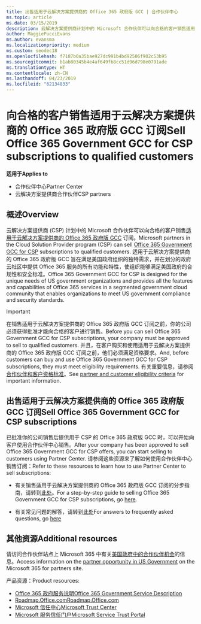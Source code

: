 ```yaml
---
title: 出售适用于云解决方案提供商的 Office 365 政府版 GCC | 合作伙伴中心
ms.topic: article
ms.date: 03/15/2019
description: 云解决方案提供商计划中的 Microsoft 合作伙伴可以向合格的客户销售适用于云解决方案提供商的 Office 365 政府版 GCC 订阅。 Office 365 政府版用于 CSP 的 gcc 高级版是一套适用于美国政府和政府承包商的云生产力服务。
author: MaggiePucciEvans
ms.author: evansma
ms.localizationpriority: medium
ms.custom: seodec18
ms.openlocfilehash: f7187b0a35bae927dc991b4bd92506f902c53b95
ms.sourcegitcommit: b1ab80345b4e4af649fb8cc51d96d798e0791ade
ms.translationtype: HT
ms.contentlocale: zh-CN
ms.lasthandoff: 04/23/2019
ms.locfileid: "62134833"
---
```

# <a name="sell-office-365-government-gcc-for-csp-subscriptions-to-qualified-customers"></a><span data-ttu-id="84aae-104">向合格的客户销售适用于云解决方案提供商的 Office 365 政府版 GCC 订阅</span><span class="sxs-lookup"><span data-stu-id="84aae-104">Sell Office 365 Government GCC for CSP subscriptions to qualified customers</span></span>

<span data-ttu-id="84aae-105">**适用于**</span><span class="sxs-lookup"><span data-stu-id="84aae-105">**Applies to**</span></span>

-  <span data-ttu-id="84aae-106">合作伙伴中心</span><span class="sxs-lookup"><span data-stu-id="84aae-106">Partner Center</span></span>
-  <span data-ttu-id="84aae-107">云解决方案提供商合作伙伴</span><span class="sxs-lookup"><span data-stu-id="84aae-107">CSP partners</span></span>


## <a name="overview"></a><span data-ttu-id="84aae-108">概述</span><span class="sxs-lookup"><span data-stu-id="84aae-108">Overview</span></span>

<span data-ttu-id="84aae-109">云解决方案提供商 (CSP) 计划中的 Microsoft 合作伙伴可以向合格的客户销售[适用于云解决方案提供商的 Office 365 政府版 GCC](https://www.microsoft.com/microsoft-365/partners/governmentforCSP) 订阅。</span><span class="sxs-lookup"><span data-stu-id="84aae-109">Microsoft partners in the Cloud Solution Provider program (CSP) can sell [Office 365 Government GCC for CSP](https://www.microsoft.com/microsoft-365/partners/governmentforCSP) subscriptions to qualified customers.</span></span> <span data-ttu-id="84aae-110">适用于云解决方案提供商的 Office 365 政府版 GCC 旨在满足美国政府组织的独特需求，并在划分的政府云社区中提供 Office 365 服务的所有功能和特性，使组织能够满足美国政府的合规性和安全标准。</span><span class="sxs-lookup"><span data-stu-id="84aae-110">Office 365 Government GCC for CSP is designed for the unique needs of US government organizations and provides all the features and capabilities of Office 365 services in a segmented government cloud community that enables organizations to meet US government compliance and security standards.</span></span> 

>[!IMPORTANT] 
><span data-ttu-id="84aae-111">在销售适用于云解决方案提供商的 Office 365 政府版 GCC 订阅之前，你的公司必须获得批准才能向合格的客户进行销售。</span><span class="sxs-lookup"><span data-stu-id="84aae-111">Before you can sell Office 365 Government GCC for CSP subscriptions, your company must be approved to sell to qualified customers.</span></span> <span data-ttu-id="84aae-112">并且，在客户购买和使用适用于云解决方案提供商的 Office 365 政府版 GCC 订阅之前，他们必须满足资格要求。</span><span class="sxs-lookup"><span data-stu-id="84aae-112">And, before customers can buy and use Office 365 Government GCC for CSP subscriptions, they must meet eligibility requirements.</span></span> <span data-ttu-id="84aae-113">有关重要信息，请参阅[合作伙伴和客户资格标准](csp-gcc-validate.md)。</span><span class="sxs-lookup"><span data-stu-id="84aae-113">See [partner and customer eligibility criteria](csp-gcc-validate.md) for important information.</span></span>


## <a name="sell-office-365-government-gcc-for-csp-subscriptions"></a><span data-ttu-id="84aae-114">出售适用于云解决方案提供商的 Office 365 政府版 GCC 订阅</span><span class="sxs-lookup"><span data-stu-id="84aae-114">Sell Office 365 Government GCC for CSP subscriptions</span></span>

<span data-ttu-id="84aae-115">已批准你的公司销售后提供用于 CSP 的 Office 365 政府版 GCC 时，可以开始向客户使用合作伙伴中心销售。</span><span class="sxs-lookup"><span data-stu-id="84aae-115">After your company has been approved to sell Office 365 Government GCC for CSP offers, you can start selling to customers using Partner Center.</span></span> <span data-ttu-id="84aae-116">请参阅这些资源来了解如何使用合作伙伴中心销售订阅：</span><span class="sxs-lookup"><span data-stu-id="84aae-116">Refer to these resources to learn how to use Partner Center to sell subscriptions:</span></span> 

-   <span data-ttu-id="84aae-117">有关销售适用于云解决方案提供商的 Office 365 政府版 GCC 订阅的分步指南，请转到[此处](https://go.microsoft.com/fwlink/?linkid=2007323)。</span><span class="sxs-lookup"><span data-stu-id="84aae-117">For a step-by-step guide to selling Office 365 Government GCC for CSP subscriptions, go [here](https://go.microsoft.com/fwlink/?linkid=2007323).</span></span>  

-   <span data-ttu-id="84aae-118">有关常见问题的解答，请转到[此处](https://o365pp.blob.core.windows.net/media/Resources/GCC/Office%20365%20Government%20GCC%20for%20CSP%20Partner%20FAQ.docx)</span><span class="sxs-lookup"><span data-stu-id="84aae-118">For answers to frequently asked questions, go [here](https://o365pp.blob.core.windows.net/media/Resources/GCC/Office%20365%20Government%20GCC%20for%20CSP%20Partner%20FAQ.docx)</span></span>


## <a name="additional-resources"></a><span data-ttu-id="84aae-119">其他资源</span><span class="sxs-lookup"><span data-stu-id="84aae-119">Additional resources</span></span>

<span data-ttu-id="84aae-120">请访问合作伙伴站点上 Microsoft 365 中有关[美国政府中的合作伙伴机会](https://www.microsoft.com/microsoft-365/partners/governmentforCSP)的信息。</span><span class="sxs-lookup"><span data-stu-id="84aae-120">Access information on the [partner opportunity in US Government](https://www.microsoft.com/microsoft-365/partners/governmentforCSP) on the Microsoft 365 for partners site.</span></span>

<span data-ttu-id="84aae-121">产品资源：</span><span class="sxs-lookup"><span data-stu-id="84aae-121">Product resources:</span></span>

- [<span data-ttu-id="84aae-122">Office 365 政府服务说明</span><span class="sxs-lookup"><span data-stu-id="84aae-122">Office 365 Government Service Description</span></span>](https://technet.microsoft.com/library/mt774581.aspx)
- [<span data-ttu-id="84aae-123">Roadmap.Office.com</span><span class="sxs-lookup"><span data-stu-id="84aae-123">Roadmap.Office.com</span></span>](https://products.office.com/business/office-365-roadmap)
- [<span data-ttu-id="84aae-124">Microsoft 信任中心</span><span class="sxs-lookup"><span data-stu-id="84aae-124">Microsoft Trust Center</span></span>](https://www.microsoft.com/TrustCenter/)
- [<span data-ttu-id="84aae-125">Microsoft 服务信任门户</span><span class="sxs-lookup"><span data-stu-id="84aae-125">Microsoft Service Trust Portal</span></span>](https://aka.ms/STP)

